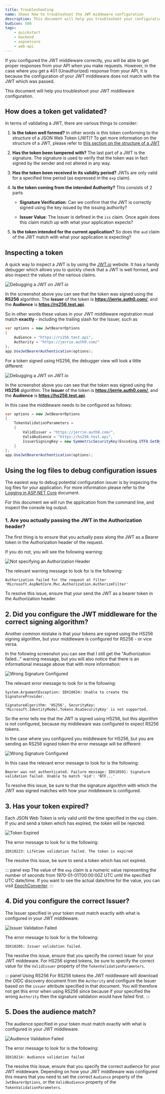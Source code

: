 ```yaml
---
title: Troubleshooting
name: Shows how to troubleshoot the JWT middeware configuration
description: This document will help you troubleshoot your configuration if you get 401 (Unauthorized) response from your API.
budicon: 500
tags:
    - quickstart
    - backend
    - aspnetcore
    - web-api
---
```


If you configured the JWT middleware correctly, you will be able to get proper responses from your API when you make requests. However, in the case where you get a 401 (Unauthorized) response from your API, it is because the configuration of your JWT middleware does not match with the JWT which was passed.

This document will help you troubleshoot your JWT middleware configuration.

## How does a token get validated?

In terms of validating a JWT, there are various things to consider:

1. **Is the token well formed?** In other words is this token conforming to the structure of a JSON Web Token (JWT)? To get more information on the structure of a JWT, please refer to [this section on the structure of a JWT](/jwt#what-is-the-json-web-token-structure-)

2. **Has the token been tampered with?** The last part of a JWT is the signature. The signature is used to verify that the token was in fact signed by the sender and not altered in any way.

3. **Has the token been received in its validity period?** JWTs are only valid for a specified time period (as expressed in the `exp` claim).

4. **Is the token coming from the intended Authority?** This consists of 2 parts

    * **Signature Verification**: Can we confirm that the JWT is correctly signed using the key issued by the issuing authority?

    * **Issuer Value**: The Issuer is defined in the `iss` claim. Once again does this claim match up with what your application expects?

5. **Is the token intended for the current application?** So does the `aud` claim of the JWT match with what your application is expecting?

## Inspecting a token

A quick way to inspect a JWT is by using the [JWT.io](https://jwt.io/) website. It has a handy debugger which allows you to quickly check that a JWT is well formed, and also inspect the values of the various claims.

![Debugging a JWT on JWT.io](/media/articles/server-apis/aspnet-core-webapi/jwt-io-debugger-rs256.png)

In the screenshot above you can see that the token was signed using the **RS256** algorithm. The **Issuer** of the token is **https://jerrie.auth0.com/**, and the **Audience** is **https://rs256.test.api**.

So in other words these values in your JWT middleware registration must match **exactly** - including the trailing slash for the Issuer, such as

```csharp
var options = new JwtBearerOptions
{
    Audience = "https://rs256.test.api",
    Authority = "https://jerrie.auth0.com/"
};
app.UseJwtBearerAuthentication(options);
```

For a token signed using HS256, the debugger view will look a little different:

![Debugging a JWT on JWT.io](/media/articles/server-apis/aspnet-core-webapi/jwt-io-debugger-hs256.png)

In the screenshot above you can see that the token was signed using the **HS256** algorithm. The **Issuer** of the token is **https://jerrie.auth0.com/**, and the **Audience** is **https://hs256.test.api**.

In this case the middleware needs to be configured as follows:

```csharp
var options = new JwtBearerOptions
{
    TokenValidationParameters =
    {
        ValidIssuer = "https://jerrie.auth0.com/",
        ValidAudience = "https://hs256.test.api",
        IssuerSigningKey = new SymmetricSecurityKey(Encoding.UTF8.GetBytes("your api secret"))
    }
};
app.UseJwtBearerAuthentication(options);
```

## Using the log files to debug configuration issues

The easiest way to debug potential configuration issuer is by inspecing the log files for your application. For more information please refer to the [Logging in ASP.NET Core](https://docs.microsoft.com/en-us/aspnet/core/fundamentals/logging) document.

For this document we will run the application from the command line, and inspect the console log output.

### 1. Are you actually passing the JWT in the Authorization header?

The first thing is to ensure that you actually pass along the JWT as a Bearer token in the Authorization header of the request.

If you do not, you will see the following warning:

![Not specifying an Authorization Header](/media/articles/server-apis/aspnet-core-webapi/troubleshoot-no-authorization-header.png)

The relevant warning message to look for is the following:

```text
Authorization failed for the request at filter 'Microsoft.AspNetCore.Mvc.Authorization.AuthorizeFilter'
```

To resolve this issue, ensure that your send the JWT as a bearer token in the Authorization header.

## 2. Did you configure the JWT middleware for the correct signing algorithm?

Another common mistake is that your tokens are signed using the HS256 signing algorithm, but your middleware is configured for RS256 - or vice versa.

In the following screenshot you can see that I still get the "Authorization failed..." warning message, but you will also notice that there is an informational message above that with more information:

![Wrong Signature Configured](/media/articles/server-apis/aspnet-core-webapi/troubleshoot-wrong-signature-rs256.png)

The relevant error message to look for is the following:

```text
System.ArgumentException: IDX10634: Unable to create the SignatureProvider.

SignatureAlgorithm: 'HS256', SecurityKey: 'Microsoft.IdentityModel.Tokens.RsaSecurityKey' is not supported.
```

So the error tells me that the JWT is signed using HS256, but this algorithm is not configured, because my middleware was configured to expect RS256 tokens.

In the case where you configured you middleware for HS256, but you are sending an RS256 signed token the error message will be different:

![Wrong Signature Configured](/media/articles/server-apis/aspnet-core-webapi/troubleshoot-wrong-signature-hs256.png)

In this case the relevant error message to look for is the following:

```text
Bearer was not authenticated. Failure message: IDX10501: Signature validation failed. Unable to match 'kid': 'NTF...'
```

To resolve this issue, be sure to that the signature algorithm with which the JWT was signed matches with how your middleware is configured.

## 3. Has your token expired?

Each JSON Web Token is only valid until the time specified in the `exp` claim. If you and send a token which has expired, the token will be rejected:

![Token Expired](/media/articles/server-apis/aspnet-core-webapi/troubleshoot-token-expired.png)

The error message to look for is the following:

```text
IDX10223: Lifetime validation failed. The token is expired
```

The resolve this issue, be sure to send a token which has not expired.

::: panel exp
The value of the `exp` claim is a numeric value representing the number of seconds from 1970-01-01T00:00:00Z UTC until the specified UTC date/time. If you want to see the actual date/time for the value, you can visit <a href="http://www.epochconverter.com/">EpochConverter</a>.
:::

## 4. Did you configure the correct Issuer?

The Issuer specified in your token must match exactly with what is configured in your JWT middleware.

![Issuer Validation Failed](/media/articles/server-apis/aspnet-core-webapi/troubleshoot-issuer-validation-failed.png)

The error message to look for is the following:

```text
IDX10205: Issuer validation failed.
```

The resolve this issue, ensure that you specify the correct issuer for your JWT middeware. For HS256 signed tokens, be sure to specify the correct value for the `ValidIssuer` property of the `TokenValidationParameters`.

::: panel Using RS256
For RS256 tokens the JWT middleware will download the OIDC discovery document from the `Authority` and configure the Issuer based on the `issuer` attribute specified in that document. You will therefore not get this error when using RS256 since because if your specified the wrong `Authority` then the signature validation would have failed first.
:::

## 5. Does the audience match?

The audience specified in your token must match exactly with what is configured in your JWT middleware.

![Audience Validation Failed](/media/articles/server-apis/aspnet-core-webapi/troubleshoot-audience-validation-failed.png)

The error message to look for is the following:

```text
IDX10214: Audience validation failed
```

The resolve this issue, ensure that you specify the correct audience for your JWT middeware. Depending on how your JWT middleware was configured this means that you need to set the correct `Audience` property of the `JwtBearerOptions`, or the `ValidAudience` property of the `TokenValidationParameters`.
